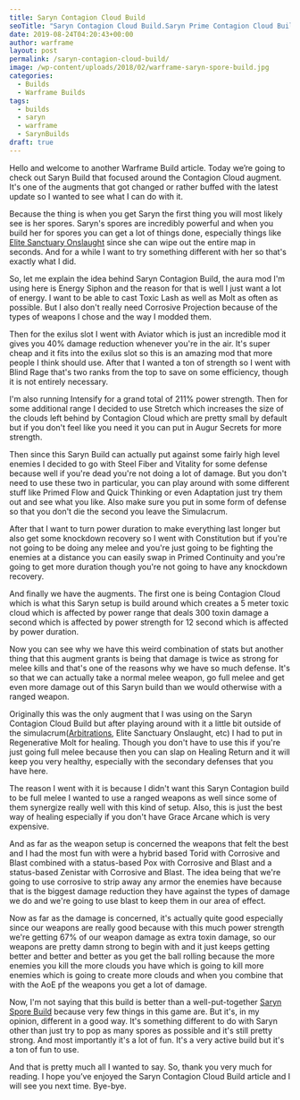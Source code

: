 ```yaml
---
title: Saryn Contagion Cloud Build
seoTitle: "Saryn Contagion Cloud Build.Saryn Prime Contagion Cloud Build"
date: 2019-08-24T04:20:43+00:00
author: warframe
layout: post
permalink: /saryn-contagion-cloud-build/
image: /wp-content/uploads/2018/02/warframe-saryn-spore-build.jpg
categories:
  - Builds
  - Warframe Builds
tags:
  - builds
  - saryn
  - warframe
  - SarynBuilds
draft: true
---
```

Hello and welcome to another Warframe Build article. Today we’re going to check out Saryn Build that focused around the Contagion Cloud augment. It's one of the augments that got changed or rather buffed with the latest update so I wanted to see what I can do with it.<!--more-->

Because the thing is when you get Saryn the first thing you will most likely see is her spores. Saryn's spores are incredibly powerful and when you build her for spores you can get a lot of things done, especially things like [Elite Sanctuary Onslaught](/sanctuary-onslaught-guide/ "Sanctuary Onslaught Guide") since she can wipe out the entire map in seconds. And for a while I want to try something different with her so that's exactly what I did. 

So, let me explain the idea behind Saryn Contagion Build, the aura mod I'm using here is Energy Siphon and the reason for that is well I just want a lot of energy. I want to be able to cast Toxic Lash as well as Molt as often as possible. But I also don't really need Corrosive Projection because of the types of weapons I chose and the way I modded them. 

Then for the exilus slot I went with Aviator which is just an incredible mod it gives you 40% damage reduction whenever you're in the air. It's super cheap and it fits into the exilus slot so this is an amazing mod that more people I think should use. After that I wanted a ton of strength so I went with Blind Rage that's two ranks from the top to save on some efficiency, though it is not entirely necessary. 

I'm also running Intensify for a grand total of 211% power strength. Then for some additional range I decided to use Stretch which increases the size of the clouds left behind by Contagion Cloud which are pretty small by default but if you don't feel like you need it you can put in Augur Secrets for more strength. 

Then since this Saryn Build can actually put against some fairly high level enemies I decided to go with Steel Fiber and Vitality for some defense because well if you're dead you're not doing a lot of damage. But you don't need to use these two in particular, you can play around with some different stuff like Primed Flow and Quick Thinking or even Adaptation just try them out and see what you like. Also make sure you put in some form of defense so that you don't die the second you leave the Simulacrum. 

After that I want to turn power duration to make everything last longer but also get some knockdown recovery so I went with Constitution but if you're not going to be doing any melee and you're just going to be fighting the enemies at a distance you can easily swap in Primed Continuity and you're going to get more duration though you're not going to have any knockdown recovery. 

And finally we have the augments. The first one is being Contagion Cloud which is what this Saryn setup is build around which creates a 5 meter toxic cloud which is affected by power range that deals 300 toxin damage a second which is affected by power strength for 12 second which is affected by power duration. 

Now you can see why we have this weird combination of stats but another thing that this augment grants is being that damage is twice as strong for melee kills and that's one of the reasons why we have so much defense. It's so that we can actually take a normal melee weapon, go full melee and get even more damage out of this Saryn build than we would otherwise with a ranged weapon. 

Originally this was the only augment that I was using on the Saryn Contagion Cloud Build but after playing around with it a little bit outside of the simulacrum([Arbitrations](/warframe-arbitrations-alerts-guide/ "Arbitrations Guide"), Elite Sanctuary Onslaught, etc) I had to put in Regenerative Molt for healing. Though you don't have to use this if you're just going full melee because then you can slap on Healing Return and it will keep you very healthy, especially with the secondary defenses that you have here. 

The reason I went with it is because I didn't want this Saryn Contagion build to be full melee I wanted to use a ranged weapons as well since some of them synergize really well with this kind of setup. Also, this is just the best way of healing especially if you don't have Grace Arcane which is very expensive. 

And as far as the weapon setup is concerned the weapons that felt the best and I had the most fun with were a hybrid based Torid with Corrosive and Blast combined with a status-based Pox with Corrosive and Blast and a status-based Zenistar with Corrosive and Blast. The idea being that we're going to use corrosive to strip away any armor the enemies have because that is the biggest damage reduction they have against the types of damage we do and we're going to use blast to keep them in our area of effect.

Now as far as the damage is concerned, it's actually quite good especially since our weapons are really good because with this much power strength we're getting 67% of our weapon damage as extra toxin damage, so our weapons are pretty damn strong to begin with and it just keeps getting better and better and better as you get the ball rolling because the more enemies you kill the more clouds you have which is going to kill more enemies which is going to create more clouds and when you combine that with the AoE pf the weapons you get a lot of damage.

Now, I'm not saying that this build is better than a well-put-together [Saryn Spore Build](/saryn-spore-build/ "Saryn Spore Build") because very few things in this game are. But it's, in my opinion, different in a good way. It's something different to do with Saryn other than just try to pop as many spores as possible and it's still pretty strong. And most importantly it's a lot of fun. It's a very active build but it's a ton of fun to use. 

And that is pretty much all I wanted to say. So, thank you very much for reading. I hope you’ve enjoyed the Saryn Contagion Cloud Build article and I will see you next time. Bye-bye.